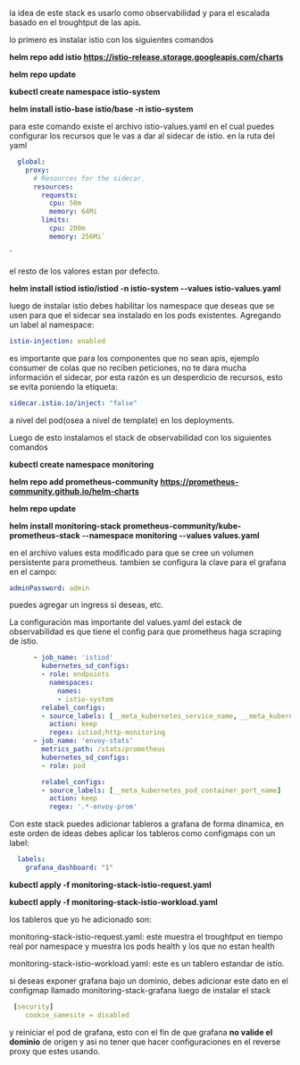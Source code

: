 la idea de este stack es usarlo como observabilidad y para el escalada basado en el troughtput de las apis.

lo primero es instalar istio con los siguientes comandos


**helm repo add istio https://istio-release.storage.googleapis.com/charts**

**helm repo update**

**kubectl create namespace istio-system**

**helm install istio-base istio/base -n istio-system**



para este comando existe el archivo istio-values.yaml en el cual puedes configurar los recursos que le vas a dar al sidecar de istio. en la ruta del yaml


```yaml
  global:
    proxy:
      # Resources for the sidecar.
      resources:
        requests:
          cpu: 50m
          memory: 64Mi
        limits:
          cpu: 200m
          memory: 256Mi`
```
`

el resto de los valores estan por defecto.

**helm install istiod istio/istiod -n istio-system --values istio-values.yaml**


luego de instalar istio debes habilitar los namespace que deseas que se usen para que el sidecar sea instalado en los pods existentes. Agregando un label al namespace:

```yaml
istio-injection: enabled
```

es importante que para los componentes que no sean apis, ejemplo consumer de colas que no reciben peticiones, no te dara mucha información el sidecar, por esta razón es un desperdicio de recursos, esto se evita poniendo la etiqueta:

```yaml
sidecar.istio.io/inject: "false"
```

a nivel del pod(osea a nivel de template) en los deployments.


Luego de esto instalamos el stack de observabilidad con los siguientes comandos

**kubectl create namespace monitoring**

**helm repo add prometheus-community https://prometheus-community.github.io/helm-charts**

**helm repo update**

**helm install monitoring-stack prometheus-community/kube-prometheus-stack --namespace monitoring --values values.yaml**


en el archivo values esta modificado para que se cree un volumen persistente para prometheus. 
tambien se configura la clave para el grafana en el campo:

```yaml
adminPassword: admin
```

puedes agregar un ingress si deseas, etc.

La configuración mas importante del values.yaml del estack de observabilidad es que tiene el config para que prometheus haga scraping de istio.

```yaml
      - job_name: 'istiod'
        kubernetes_sd_configs:
        - role: endpoints
          namespaces:
            names:
            - istio-system
        relabel_configs:
        - source_labels: [__meta_kubernetes_service_name, __meta_kubernetes_endpoint_port_name]
          action: keep
          regex: istiod;http-monitoring
      - job_name: 'envoy-stats'
        metrics_path: /stats/prometheus
        kubernetes_sd_configs:
        - role: pod

        relabel_configs:
        - source_labels: [__meta_kubernetes_pod_container_port_name]
          action: keep
          regex: '.*-envoy-prom'
```

Con este stack puedes adicionar tableros a grafana de forma dinamica, en este orden de ideas debes aplicar los tableros como configmaps con un label:

```yaml
  labels:
    grafana_dashboard: "1"
```

**kubectl apply -f monitoring-stack-istio-request.yaml**

**kubectl apply -f monitoring-stack-istio-workload.yaml**


los tableros que yo he adicionado son:

monitoring-stack-istio-request.yaml: este muestra el troughtput en tiempo real por namespace y muestra los pods health y los que no estan health


monitoring-stack-istio-workload.yaml: este es un tablero estandar de istio.


si deseas exponer grafana bajo un dominio, debes adicionar este dato en el configmap llamado monitoring-stack-grafana luego de instalar el stack

```yaml
 [security]
    cookie_samesite = disabled
```

y reiniciar el pod de grafana, esto con el fin de que grafana **no valide el dominio** de origen y asi no tener que hacer configuraciones en el reverse proxy que estes usando.








